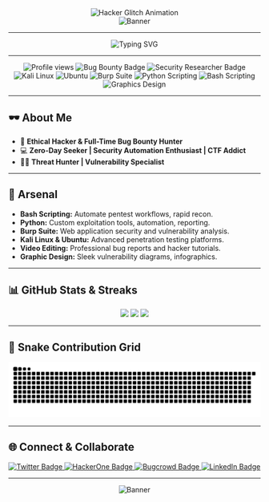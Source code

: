 <div align="center">
  <!-- Glitch Hacker GIF banner (GitHub CDN, always available) -->
  <img src="https://private-user-images.githubusercontent.com/168954568/352050706-9c826dd0-fd72-49ba-af60-e79f64344f59.gif?jwt=eyJhbGciOiJIUzI1NiIsInR5cCI6IkpXVCJ9.eyJpc3MiOiJnaXRodWIuY29tIiwiYXVkIjoicmF3LmdpdGh1YnVzZXJjb250ZW50LmNvbSIsImtleSI6ImtleTUiLCJleHAiOjE3NTM5NDA5NzUsIm5iZiI6MTc1Mzk0MDY3NSwicGF0aCI6Ii8xNjg5NTQ1NjgvMzUyMDUwNzA2LTljODI2ZGQwLWZkNzItNDliYS1hZjYwLWU3OWY2NDM0NGY1OS5naWY_WC1BbXotQWxnb3JpdGhtPUFXUzQtSE1BQy1TSEEyNTYmWC1BbXotQ3JlZGVudGlhbD1BS0lBVkNPRFlMU0E1M1BRSzRaQSUyRjIwMjUwNzMxJTJGdXMtZWFzdC0xJTJGczMlMkZhd3M0X3JlcXVlc3QmWC1BbXotRGF0ZT0yMDI1MDczMVQwNTQ0MzVaJlgtQW16LUV4cGlyZXM9MzAwJlgtQW16LVNpZ25hdHVyZT1hMWE2YzAzOTA4YjY1YTUxYjMwMmU1OTI5YTBhYmE3ZDhkMjM5OTkxNGE1NjBjMjg1MTlmYzJhN2IyMmE2N2NjJlgtQW16LVNpZ25lZEhlYWRlcnM9aG9zdCJ9.fPAZS4wvr5f3X-DE_7PL84uZibGxU4vBKlxGfsmyqos" alt="Hacker Glitch Animation" width="360" />
  <br/>
  <img src="https://capsule-render.vercel.app/api?type=rect&text=Welcome%20to%20My%20Cyber%20Lair%20%F0%9F%94%92%20Mugh33ra%20%F0%9F%92%BB&fontAlign=50&fontAlignY=50&color=gradient&height=80&fontSize=30" alt="Banner" />
</div>

---

<div align="center">
  <img src="https://readme-typing-svg.demolab.com?font=Fira+Code&weight=500&pause=1000&color=00FF00&width=435&lines=Ethical+Hacker+%7C+Bug+Bounty+Hunter;Zero-Day+Seeker;Security+Automation+Enthusiast;Automate.+Exploit.+Repeat.;Securing+the+Internet...;Always+Learning%2C+Always+Hacking" alt="Typing SVG" />
</div>

---

<div align="center">
  <img src="https://komarev.com/ghpvc/?username=mugh33ra&style=for-the-badge&color=00ff00" alt="Profile views" />
  <img src="https://img.shields.io/badge/Bug%20Bounty-Hacker-green?style=for-the-badge&logo=hackthebox" alt="Bug Bounty Badge" />
  <img src="https://img.shields.io/badge/Security-Researcher-black?style=for-the-badge&logo=security" alt="Security Researcher Badge" />
  <img src="https://img.shields.io/badge/Linux-Kali%20Linux-557C94?style=for-the-badge&logo=kali-linux" alt="Kali Linux" />
  <img src="https://img.shields.io/badge/Linux-Ubuntu-E95420?style=for-the-badge&logo=ubuntu" alt="Ubuntu" />
  <img src="https://img.shields.io/badge/Burp%20Suite-Web%20Security-orange?style=for-the-badge&logo=burpsuite" alt="Burp Suite" />
  <img src="https://img.shields.io/badge/Python-Scripting-blue?style=for-the-badge&logo=python" alt="Python Scripting" />
  <img src="https://img.shields.io/badge/Bash-Scripting-black?style=for-the-badge&logo=gnubash" alt="Bash Scripting" />
  <img src="https://img.shields.io/badge/Graphics-Design-purple?style=for-the-badge&logo=adobephotoshop" alt="Graphics Design" />
</div>

---

## 🕶️ About Me

- 👾 **Ethical Hacker & Full-Time Bug Bounty Hunter**
- 💻 **Zero-Day Seeker | Security Automation Enthusiast | CTF Addict**
- 🕵️‍♂️ **Threat Hunter | Vulnerability Specialist**

---

## 🚀 Arsenal

- **Bash Scripting:** Automate pentest workflows, rapid recon.
- **Python:** Custom exploitation tools, automation, reporting.
- **Burp Suite:** Web application security and vulnerability analysis.
- **Kali Linux & Ubuntu:** Advanced penetration testing platforms.
- **Video Editing:** Professional bug reports and hacker tutorials.
- **Graphic Design:** Sleek vulnerability diagrams, infographics.

---

## 📊 GitHub Stats & Streaks

<div align="center">
  <img src="https://github-readme-stats.vercel.app/api?username=mugh33ra&show_icons=true&theme=radical&hide_title=true" height="165" />
  <img src="https://github-readme-streak-stats.herokuapp.com?user=mugh33ra&theme=radical" height="165" />
  <img src="https://github-profile-summary-cards.vercel.app/api/cards/repos-per-language?username=mugh33ra&theme=radical" height="165" />
</div>

---

## 🐍 Snake Contribution Grid

<div align="center">
  <img src="https://github.com/caerlower/caerlower/raw/output/github-contribution-grid-snake.svg" alt="Snake animation" />
</div>

---

## 🌐 Connect & Collaborate

<div align="center">
  <a href="https://twitter.com/mugh33ra" target="_blank">
    <img src="https://img.shields.io/badge/Twitter-@mugh33ra-1da1f2?style=for-the-badge&logo=twitter" alt="Twitter Badge" />
  </a>
  <a href="https://hackerone.com/mugh33ra" target="_blank">
    <img src="https://img.shields.io/badge/HackerOne-@mugh33ra-black?style=for-the-badge&logo=hackerone" alt="HackerOne Badge" />
  </a>
  <a href="https://bugcrowd.com/mugh33ra" target="_blank">
    <img src="https://img.shields.io/badge/Bugcrowd-@mugh33ra-orange?style=for-the-badge&logo=bugcrowd" alt="Bugcrowd Badge" />
  </a>
  <a href="https://www.linkedin.com/in/ahmad-mugheera" target="_blank">
    <img src="https://img.shields.io/badge/LinkedIn-Ahmad%20Mugheera-0077b5?style=for-the-badge&logo=linkedin" alt="LinkedIn Badge" />
  </a>
</div>

---

<div align="center">
  <img src="https://capsule-render.vercel.app/api?type=rect&text=Hack%20the%20Planet%20%F0%9F%9A%A8%20Stay%20Safe%21&fontAlign=50&fontAlignY=50&color=gradient&height=80&fontSize=30" alt="Banner" />
</div>
